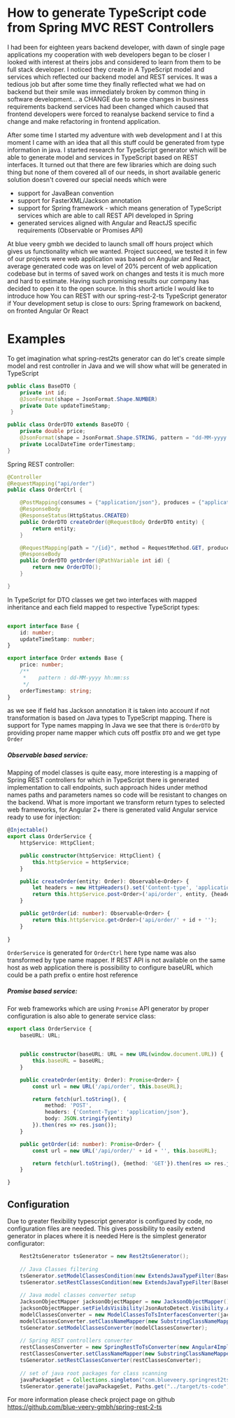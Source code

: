 # How to generate TypeScript code from Spring MVC REST Controllers 
I had been for eighteen years backend developer, with dawn of single page applications my cooperation with web developers 
began to be closer I looked with interest at theirs jobs and considered to learn from them to be full stack developer. 
I noticed they create in A TypeScript model and services which reflected our backend model and REST services. It was a tedious
job but after some time they finally reflected what we had on backend but their smile was immediately broken by common thing 
in software development... a CHANGE due to some changes in business requirements backend services had been changed which caused that 
frontend developers were forced to reanalyse backend service to find a change and make refactoring in frontend application.

After some time I started my adventure with web development and I at this moment I came with an idea that all this stuff 
could be generated from type information in java. I started research for TypeScript generator which will be able to 
generate model and services in TypeScript based on REST interfaces. It turned out that there are few libraries which 
are doing such thing but none of them covered all of our needs, in short available generic solution doesn't covered our special needs
which were
  + support for JavaBean convention      
  + support for FasterXML/Jackson annotation      
  + support for Spring framework - which means generation of TypeScript services which are able to call REST API developed in Spring       
  + generated services aligned with Angular and ReactJS specific requirements (Observable or Promises API)      

At blue veery gmbh  we decided to launch small off hours project which gives us functionality which we wanted. 
Project succeed, we tested it in few of our projects were web application was based on Angular and React,
 average generated code was on level of 20% percent of web application codebase but in terms of saved work on changes and tests
 it is much more and hard to estimate. Having such promising results our company has decided to open it to the open source.
 In this short article I would like to introduce how You can REST with our spring-rest-2-ts TypeScript generator if Your development setup
  is close to ours:  Spring framework on backend, on fronted Angular Or React    
  
# Examples
To get imagination what spring-rest2ts generator can do let's create simple model and rest controller in Java and we will show 
what will be generated in TypeScript
```java
public class BaseDTO {
    private int id;
    @JsonFormat(shape = JsonFormat.Shape.NUMBER)
    private Date updateTimeStamp;
 }

public class OrderDTO extends BaseDTO {
    private double price;
    @JsonFormat(shape = JsonFormat.Shape.STRING, pattern = "dd-MM-yyyy hh:mm:ss")
    private LocalDateTime orderTimestamp;
}
```

Spring REST controller:
```java
@Controller
@RequestMapping("api/order")
public class OrderCtrl {

    @PostMapping(consumes = {"application/json"}, produces = {"application/json"})
    @ResponseBody
    @ResponseStatus(HttpStatus.CREATED)
    public OrderDTO createOrder(@RequestBody OrderDTO entity) {
        return entity;
    }

    @RequestMapping(path = "/{id}", method = RequestMethod.GET, produces = {"application/json"})
    @ResponseBody
    public OrderDTO getOrder(@PathVariable int id) {
        return new OrderDTO();
    }

}
```
In TypeScript for DTO classes we get two interfaces with mapped inheritance and each field mapped to respective TypeScript
types: 
```typescript

export interface Base {
    id: number;
    updateTimeStamp: number;
}

export interface Order extends Base {
    price: number;
    /**
     *    pattern : dd-MM-yyyy hh:mm:ss
     */
    orderTimestamp: string;
}
```
as we see if field has Jackson annotation it is taken into account if not transformation is based on Java types to TypeScript
mapping. There is support for Type names mapping In Java we see that there is `OrderDTO` by providing proper name mapper which 
cuts off postfix `DTO` and we get type `Order`
##### Observable based service:
Mapping of model classes is quite easy, more interesting is a mapping of Spring REST controllers for which in TypeScript there is 
generated implementation to call endpoints, such approach hides under method names paths and parameters names so code will 
be resistant to changes on the backend. What is more important we transform return types to selected web frameworks, 
for Angular 2+ there is generated valid Angular service ready to use for injection:
```typescript
@Injectable()
export class OrderService {
    httpService: HttpClient;

    public constructor(httpService: HttpClient) {
        this.httpService = httpService;
    }

    public createOrder(entity: Order): Observable<Order> {
        let headers = new HttpHeaders().set('Content-type', 'application/json');
        return this.httpService.post<Order>('api/order', entity, {headers});
    }

    public getOrder(id: number): Observable<Order> {
        return this.httpService.get<Order>('api/order/' + id + '');
    }
    
}
```
`OrderService` is generated for `OrderCtrl` here type name was also transformed by type name mapper. If REST API is not 
available on the same host as web application there is possibility to configure baseURL which could be a path prefix o 
entire host reference  

##### Promise based service:
For web frameworks which are using `Promise` API generator by proper configuration is also able to generate service class:  
```typescript
export class OrderService {
    baseURL: URL;


    public constructor(baseURL: URL = new URL(window.document.URL)) {
        this.baseURL = baseURL;
    }

    public createOrder(entity: Order): Promise<Order> {
        const url = new URL('/api/order', this.baseURL);

        return fetch(url.toString(), {
            method: 'POST',
            headers: {'Content-Type': 'application/json'},
            body: JSON.stringify(entity)
        }).then(res => res.json());
    }

    public getOrder(id: number): Promise<Order> {
        const url = new URL('/api/order/' + id + '', this.baseURL);

        return fetch(url.toString(), {method: 'GET'}).then(res => res.json());
    }

}
```

## Configuration  
Due to greater flexibility typescript generator is configured by code, no configuration files are needed. 
This gives possibility to easily extend generator in places where it is needed
Here is the simplest generator configurator:

```java
    Rest2tsGenerator tsGenerator = new Rest2tsGenerator();
    
    // Java Classes filtering
    tsGenerator.setModelClassesCondition(new ExtendsJavaTypeFilter(BaseDTO.class));
    tsGenerator.setRestClassesCondition(new ExtendsJavaTypeFilter(BaseCtrl.class));
    
    // Java model classes converter setup
    JacksonObjectMapper jacksonObjectMapper = new JacksonObjectMapper();
    jacksonObjectMapper.setFieldsVisibility(JsonAutoDetect.Visibility.ANY);
    modelClassesConverter = new ModelClassesToTsInterfacesConverter(jacksonObjectMapper);
    modelClassesConverter.setClassNameMapper(new SubstringClassNameMapper("DTO", ""));
    tsGenerator.setModelClassesConverter(modelClassesConverter);
    
    // Spring REST controllers converter
    restClassesConverter = new SpringRestToTsConverter(new Angular4ImplementationGenerator());
    restClassesConverter.setClassNameMapper(new SubstringClassNameMapper("Ctrl", "Service"));
    tsGenerator.setRestClassesConverter(restClassesConverter);
    
    // set of java root packages for class scanning
    javaPackageSet = Collections.singleton("com.blueveery.springrest2ts.examples");
    tsGenerator.generate(javaPackageSet, Paths.get("../target/ts-code"));
```

For more information please check project page on github https://github.com/blue-veery-gmbh/spring-rest-2-ts



    


  
  
  
  

      
